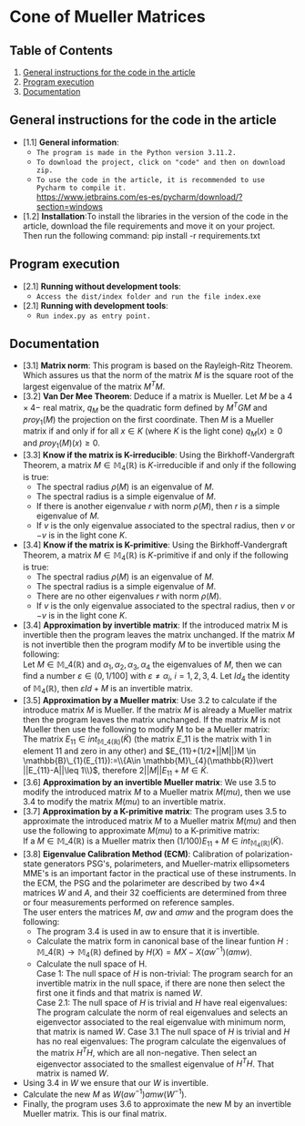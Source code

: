 # Cone of Mueller Matrices 


## Table of Contents

  1. [General instructions for the code in the article](#general-instructions-for-the-code-in-the-article)
  2. [Program execution](#program-execution)
  3. [Documentation](#documentation)

## General instructions for the code in the article

  <a name="General instructions for the code in the article--General information"></a><a name="1.1"></a>
  - [1.1] **General information**:
    - `The program is made in the Python version 3.11.2. `
    - `To download the project, click on "code" and then on download zip.`
    - `To use the code in the article, it is recommended to use Pycharm to compile it.`
        <br />https://www.jetbrains.com/es-es/pycharm/download/?section=windows
  <a name="General instructions for the code in the article--installation"></a><a name="1.2"></a>
  - [1.2] **Installation**:To install the libraries in the version of the code in the 
  article, download the file requirements and move it on your project. Then run the following command: pip install -r requirements.txt



## Program execution
   
  <a name="Program execution--Running without development tools"></a><a name="2.1"></a>
  - [2.1] **Running without development tools**:
    - `Access the dist/index folder and run the file index.exe`
   <a name="Program execution--Running with development tools"></a><a name="2.2"></a>
  - [2.1] **Running with development tools**:
    - `Run index.py as entry point.`
    
## Documentation

  <a name="Documentation-Matrix norm"></a><a name="3.1"></a>
  - [3.1] **Matrix norm**: This program is based on the Rayleigh-Ritz Theorem. Which assures us that the norm of the matrix 
$M$ is the square root of the largest eigenvalue of the matrix $M^{T}M$.<br />
  - [3.2] **Van Der Mee Theorem**: Deduce if a matrix is Mueller. Let $M$ be a $4\times 4-$ real matrix,
$q_{M}$ be the quadratic form defined by $M^{T}GM$ and $proy_{1}(M)$ the projection on the first coordinate.
Then $M$ is a Mueller matrix if and only if for all  $x\in K$ (where $K$ is the light cone) $q_{M}(x)\geq 0$ and $proy_{1}(M)(x)\geq 0$.<br />
  - [3.3] **Know if the matrix is K-irreducible**: Using the Birkhoff-Vandergraft Theorem, a matrix $M\in \mathbb{M}_{4}(\mathbb{R})$
is $K$-irreducible if and only if the following is true:
    - The spectral radius $\rho(M)$ is an eigenvalue of $M$.
    - The spectral radius is a simple eigenvalue of $M$.
    - If there is another eigenvalue $r$ with norm $\rho(M)$, then $r$ is a simple eigenvalue of $M$.
    - If $v$ is the only eigenvalue associated to the spectral radius, then $v$ or $-v$ is in the light cone $K$.<br />
  - [3.4] **Know if the matrix is K-primitive**: Using the Birkhoff-Vandergraft Theorem, a matrix $M\in \mathbb{M}_{4}(\mathbb{R})$
is $K$-primitive if and only if the following is true: 
    -  The spectral radius $\rho(M)$ is an eigenvalue of $M$.
    - The spectral radius is a simple eigenvalue of $M$.
    - There are no other eigenvalues $r$ with norm $\rho(M)$.
    - If $v$ is the only eigenvalue associated to the spectral radius, then $v$ or $-v$ is in the light cone $K$.
  - [3.4] **Approximation by invertible matrix**: If the introduced matrix M is invertible then the program leaves the matrix
unchanged. If the matrix $M$ is not invertible then the program modify $M$ to be invertible using the following:<br />
Let $M\in \mathbb{M}\_{4}(\mathbb{R})$ and $\alpha_{1}, \alpha_{2}, \alpha_{3}, \alpha_{4}$
the eigenvalues of $M$, then we can find a number $\varepsilon\in (0,1/100]$ with $\varepsilon\not=\alpha_{i}$, $i=1,2,3,4$. 
Let $Id_{4}$ the identity of $\mathbb{M}_{4}(\mathbb{R})$, then $\varepsilon Id+M$ is an invertible matrix. <br />
  - [3.5] **Approximation by a Mueller matrix**: Use 3.2 to calculate if the introduce matrix $M$ is Mueller. If the matrix $M$ is
already a Mueller matrix then the program leaves the matrix unchanged. If the matrix $M$ is not Mueller then use the following to 
modify M to be a Mueller matrix: <br /> 
The matrix $E_{11}\in int_{\mathbb{M}\_{4}(\mathbb{R})}(\tilde{K})$ (the matrix $E\_{11}$ is the matrix with 1 in element 11 and zero in any other) 
and $E_{11}+(1/2*||M||)M \in \mathbb{B}\_{1}(E_{11}):=\\{A\in \mathbb{M}\_{4}(\mathbb{R})\vert ||E_{11}-A||\leq 1\\}$, therefore
$2||M||E_{11}+M\in \tilde{K}$.
  - [3.6] **Approximation by an invertible Mueller matrix**: We use 3.5 to modify the introduced matrix $M$ to a Mueller matrix $M(mu)$, 
then we use 3.4 to modify the matrix $M(mu)$ to an invertible matrix. 
  - [3.7] **Approximation by a K-primitive matrix**: The program uses 3.5 to approximate the introduced matrix $M$ to a Mueller matrix
$M(mu)$ and then use the following to approximate $M(mu)$ to a K-primitive matrix:<br />
If a $M\in \mathbb{M}\_{4}(\mathbb{R})$ is a Mueller matrix then $(1/100)E_{11}+M\in int_{\mathbb{M}_{4}(\mathbb{R})}(\tilde{K})$. <br />
  - [3.8] **Eigenvalue Calibration Method (ECM)**: Calibration of polarization-state generators PSG's, polarimeters, and Mueller-matrix
ellipsometers MME's is an important factor in the practical use of these instruments. In the ECM, the PSG and the polarimeter 
are described by two 4×4 matrices $W$ and $A$, and their 32 coefficients are determined from three or four measurements performed on reference samples.<br />
The user enters the matrices $M$, $aw$ and $amw$ and the program does the following:<br />
    - The program 3.4 is used in aw to ensure that it is invertible.
    - Calculate the matrix form in canonical base of the linear funtion $H:\mathbb{M}\_{4}(\mathbb{R}) \rightarrow \mathbb{M}_{4}(\mathbb{R})$
    defined by $H(X)=MX-X(aw^{-1})(amw)$.
    - Calculate the null space of H.<br />
    Case 1: The null space of $H$ is non-trivial: The program search for an invertible matrix in the null space, if there 
    are none then select the first one it finds and that matrix is named $W$.<br />
    Case 2.1: The null space of $H$ is trivial and $H$ have real eigenvalues: The program calculate the norm of real 
    eigenvalues and selects an eigenvector associated to the real eigenvalue with minimum norm, that matrix is named $W$.
    Case 3.1 The null space of $H$ is trivial and $H$ has no real eigenvalues: The program calculate the eigenvalues of the 
    matrix $H^{T}H$, which are all non-negative. Then select an eigenvector associated to the smallest eigenvalue of $H^{T}H$.
    That matrix is named $W$.
  - Using 3.4 in $W$ we ensure that our $W$ is invertible.
  - Calculate the new $M$ as $W(aw^{-1})amw(W^{-1})$.
  - Finally, the program uses 3.6 to approximate the new M by an invertible Mueller matrix. This is our final matrix.
    
    
    
